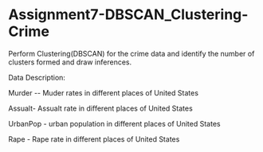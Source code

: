 # Assignment7-DBSCAN_Clustering-Crime

Perform Clustering(DBSCAN) for the crime data and identify the number of clusters formed and draw inferences.  

Data Description: 

Murder -- Muder rates in different places of United States 

Assualt- Assualt rate in different places of United States 

UrbanPop - urban population in different places of United States 

Rape - Rape rate in different places of United States
